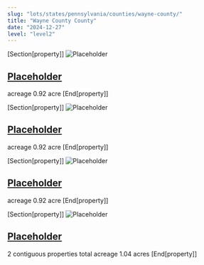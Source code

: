 ```yaml
---
slug: "lots/states/pennsylvania/counties/wayne-county/"
title: "Wayne County County"
date: "2024-12-27"
level: "level2"
---
```


[Section[property]]
![Placeholder](src/images/placeholder.jpg)
## [Placeholder](placeholder/)
acreage 0.92 acre
[End[property]]

[Section[property]]
![Placeholder](src/images/placeholder.jpg)
## [Placeholder](placeholder/)
acreage 0.92 acre
[End[property]]

[Section[property]]
![Placeholder](src/images/placeholder.jpg)
## [Placeholder](placeholder/)
acreage 0.92 acre
[End[property]]

[Section[property]]
![Placeholder](src/images/placeholder.jpg)
## [Placeholder](placeholder/)
2 contiguous properties total acreage 1.04 acres
[End[property]]

